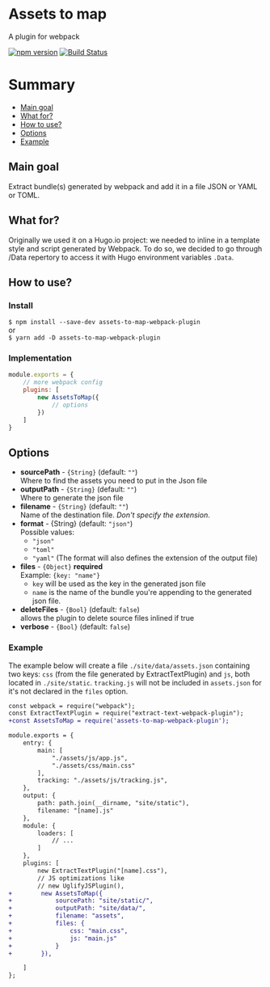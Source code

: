 # Assets to map
A plugin for webpack

[![npm version](https://badge.fury.io/js/assets-to-map-webpack-plugin.svg)](https://badge.fury.io/js/assets-to-map-webpack-plugin)
[![Build Status](https://travis-ci.org/ekino/webpack-plugin-assets-to-map.svg?branch=master)](https://travis-ci.org/ekino/webpack-plugin-assets-to-map)


# Summary
- [Main goal](https://github.com/ekino/webpack-plugin-assets-to-map#main-goal)
- [What for?](https://github.com/ekino/webpack-plugin-assets-to-map#what-for)
- [How to use?](https://github.com/ekino/webpack-plugin-assets-to-map#how-to-use)
- [Options](https://github.com/ekino/webpack-plugin-assets-to-map#options)
- [Example](https://github.com/ekino/webpack-plugin-assets-to-map#examples)


## Main goal
Extract bundle(s) generated by webpack and add it in a file JSON or YAML or TOML.

## What for?
Originally we used it on a Hugo.io project: we needed to inline in a template style and script generated by Webpack. 
To do so, we decided to go through /Data repertory to access it with Hugo environment variables `.Data`.

## How to use?

### Install
`$ npm install --save-dev assets-to-map-webpack-plugin`  
or  
`$ yarn add -D assets-to-map-webpack-plugin`


### Implementation
```javascript
module.exports = {
	// more webpack config
	plugins: [
		new AssetsToMap({
			// options
		})
	]
}
```

## Options
- **sourcePath** - `{String}` (default: `""`)  
    Where to find the assets you need to put in the Json file
- **outputPath** - `{String}` (default: `""`)  
    Where to generate the json file
- **filename** - `{String}` (default: `""`)  
    Name of the destination file. *Don't specify the extension*.
- **format** - {String} (default: `"json"`)  
    Possible values:
    - `"json"`
    - `"toml"`
    - `"yaml"`
    (The format will also defines the extension of the output file)
- **files** - `{Object}` **required**  
    Example: `{key: "name"}`
    - `key` will be used as the key in the generated json file
    - `name` is the name of the bundle you're appending to the generated json file.
- **deleteFiles** - `{Bool}` (default: `false`)  
    allows the plugin to delete source files inlined if true
- **verbose** - `{Bool}` (default: `false`)  
    
### Example
The example below will create a file `./site/data/assets.json` containing two keys: `css` (from the file generated by ExtractTextPlugin) and `js`, both located in `./site/static`.
`tracking.js` will not be included in `assets.json` for it's not declared in the `files` option.

```diff
const webpack = require("webpack");
const ExtractTextPlugin = require("extract-text-webpack-plugin");
+const AssetsToMap = require('assets-to-map-webpack-plugin');

module.exports = {
    entry: {
        main: [
            "./assets/js/app.js",
            "./assets/css/main.css"
        ],
        tracking: "./assets/js/tracking.js",
    },
    output: {
        path: path.join(__dirname, "site/static"),
        filename: "[name].js"
    },
    module: {
        loaders: [
            // ...
        ]
    },
    plugins: [
        new ExtractTextPlugin("[name].css"),
        // JS optimizations like
        // new UglifyJSPlugin(),
+        new AssetsToMap({
+            sourcePath: "site/static/",
+            outputPath: "site/data/",
+            filename: "assets",
+            files: {
+                css: "main.css",
+                js: "main.js"
+            }
+        }),

    ]
};
```

